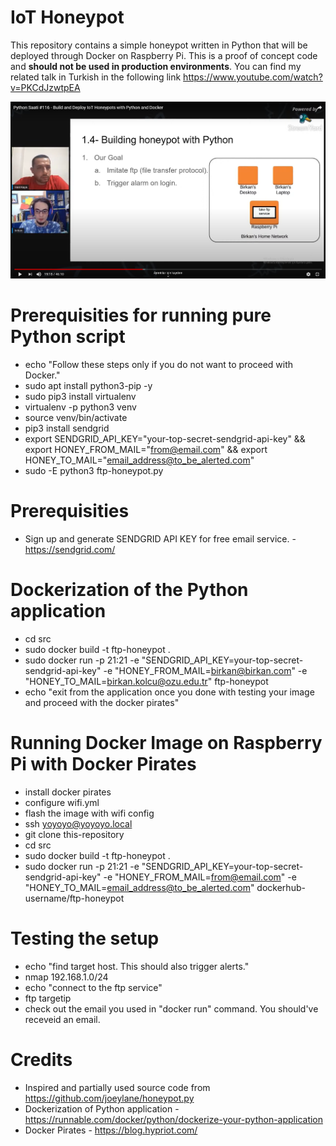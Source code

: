 # IoT Honeypot
This repository contains a simple honeypot written in Python that will be deployed through Docker on Raspberry Pi. This is a proof of concept code and **should not be used in production environments**. You can find my related talk in Turkish in the following link https://www.youtube.com/watch?v=PKCdJzwtpEA

[![Python Saati Talk.](https://raw.githubusercontent.com/ResearcherOne/iot-honeypot/master/python-saati.png)](https://www.youtube.com/watch?v=PKCdJzwtpEA "Python Saati Talk")

# Prerequisities for running pure Python script
- echo "Follow these steps only if you do not want to proceed with Docker."
- sudo apt install python3-pip -y
- sudo pip3 install virtualenv
- virtualenv -p python3 venv
- source venv/bin/activate
- pip3 install sendgrid
- export SENDGRID_API_KEY="your-top-secret-sendgrid-api-key" && export HONEY_FROM_MAIL="from@email.com" && export HONEY_TO_MAIL="email_address@to_be_alerted.com"
- sudo -E python3 ftp-honeypot.py

# Prerequisities
- Sign up and generate SENDGRID API KEY for free email service. - https://sendgrid.com/

# Dockerization of the Python application
- cd src
- sudo docker build -t ftp-honeypot .
- sudo docker run -p 21:21 -e "SENDGRID_API_KEY=your-top-secret-sendgrid-api-key" -e "HONEY_FROM_MAIL=birkan@birkan.com" -e "HONEY_TO_MAIL=birkan.kolcu@ozu.edu.tr" ftp-honeypot
- echo "exit from the application once you done with testing your image and proceed with the docker pirates"

# Running Docker Image on Raspberry Pi with Docker Pirates
- install docker pirates
- configure wifi.yml
- flash the image with wifi config
- ssh yoyoyo@yoyoyo.local
- git clone this-repository
- cd src
- sudo docker build -t ftp-honeypot .
- sudo docker run -p 21:21 -e "SENDGRID_API_KEY=your-top-secret-sendgrid-api-key" -e "HONEY_FROM_MAIL=from@email.com" -e "HONEY_TO_MAIL=email_address@to_be_alerted.com" dockerhub-username/ftp-honeypot

# Testing the setup
- echo "find target host. This should also trigger alerts."
- nmap 192.168.1.0/24
- echo "connect to the ftp service"
- ftp targetip
- check out the email you used in "docker run" command. You should've receveid an email.

# Credits
- Inspired and partially used source code from https://github.com/joeylane/honeypot.py
- Dockerization of Python application - https://runnable.com/docker/python/dockerize-your-python-application
- Docker Pirates - https://blog.hypriot.com/

